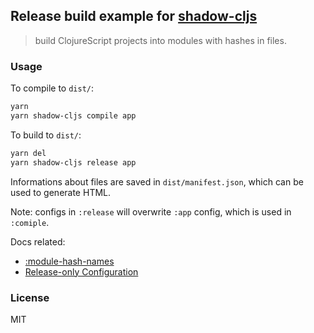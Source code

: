 
Release build example for [shadow-cljs](https://github.com/thheller/shadow-cljs)
----

> build ClojureScript projects into modules with hashes in files.

### Usage

To compile to `dist/`:

```bash
yarn
yarn shadow-cljs compile app
```

To build to `dist/`:

```bash
yarn del
yarn shadow-cljs release app
```

Informations about files are saved in `dist/manifest.json`, which can be used to generate HTML.

Note: configs in `:release` will overwrite `:app` config, which is used in `:comiple`.

Docs related:

* [:module-hash-names](https://github.com/thheller/shadow-cljs/wiki/ClojureScript-for-the-browser#module-hash-names)
* [Release-only Configuration](https://github.com/thheller/shadow-cljs/wiki/Production-Builds)

### License

MIT

